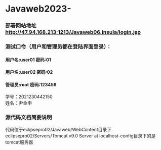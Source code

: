 # Javaweb2023-
### 部署网站地址 http://47.94.168.213:1213/Javaweb06.insula/login.jsp
### 测试口令（用户和管理员都在登陆界面登录）：
#### 用户名:user01  密码:01
#### 用户名:user02  密码:02
#### 管理员:root    密码:123456 
学号：2021230442150  
姓名：尹金申  
### 源代码文档简要说明  
代码位于eclipsepro02/Javaweb/WebContent目录下  
eclipsepro02/Servers/Tomcat v9.0 Server at localhost-config目录下的是tomcat服务器  


